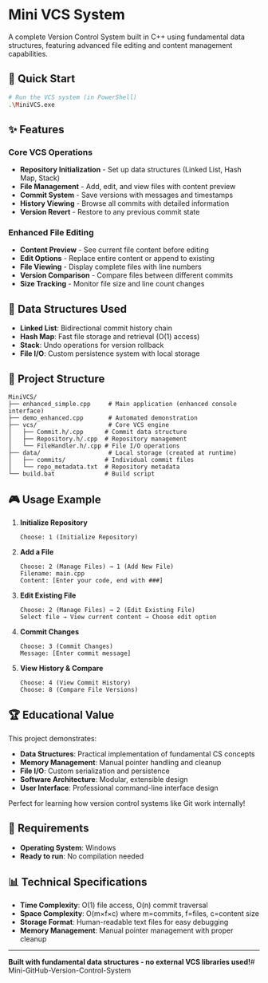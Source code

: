 # Mini VCS System

A complete Version Control System built in C++ using fundamental data structures, featuring advanced file editing and content management capabilities.

## 🚀 Quick Start

```bash
# Run the VCS system (in PowerShell)
.\MiniVCS.exe
```

## ✨ Features

### Core VCS Operations
- **Repository Initialization** - Set up data structures (Linked List, Hash Map, Stack)
- **File Management** - Add, edit, and view files with content preview
- **Commit System** - Save versions with messages and timestamps
- **History Viewing** - Browse all commits with detailed information
- **Version Revert** - Restore to any previous commit state

### Enhanced File Editing
- **Content Preview** - See current file content before editing
- **Edit Options** - Replace entire content or append to existing
- **File Viewing** - Display complete files with line numbers
- **Version Comparison** - Compare files between different commits
- **Size Tracking** - Monitor file size and line count changes

## 🎯 Data Structures Used

- **Linked List**: Bidirectional commit history chain
- **Hash Map**: Fast file storage and retrieval (O(1) access)
- **Stack**: Undo operations for version rollback
- **File I/O**: Custom persistence system with local storage

## 📁 Project Structure

```
MiniVCS/
├── enhanced_simple.cpp     # Main application (enhanced console interface)
├── demo_enhanced.cpp       # Automated demonstration
├── vcs/                    # Core VCS engine
│   ├── Commit.h/.cpp      # Commit data structure
│   ├── Repository.h/.cpp  # Repository management
│   └── FileHandler.h/.cpp # File I/O operations
├── data/                   # Local storage (created at runtime)
│   ├── commits/           # Individual commit files
│   └── repo_metadata.txt  # Repository metadata
└── build.bat              # Build script
```

## 🎮 Usage Example

1. **Initialize Repository**
   ```
   Choose: 1 (Initialize Repository)
   ```

2. **Add a File**
   ```
   Choose: 2 (Manage Files) → 1 (Add New File)
   Filename: main.cpp
   Content: [Enter your code, end with ###]
   ```

3. **Edit Existing File**
   ```
   Choose: 2 (Manage Files) → 2 (Edit Existing File)
   Select file → View current content → Choose edit option
   ```

4. **Commit Changes**
   ```
   Choose: 3 (Commit Changes)
   Message: [Enter commit message]
   ```

5. **View History & Compare**
   ```
   Choose: 4 (View Commit History)
   Choose: 8 (Compare File Versions)
   ```

## 🏆 Educational Value

This project demonstrates:
- **Data Structures**: Practical implementation of fundamental CS concepts
- **Memory Management**: Manual pointer handling and cleanup
- **File I/O**: Custom serialization and persistence
- **Software Architecture**: Modular, extensible design
- **User Interface**: Professional command-line interface design

Perfect for learning how version control systems like Git work internally!

## 🔧 Requirements

- **Operating System**: Windows
- **Ready to run**: No compilation needed

## 📊 Technical Specifications

- **Time Complexity**: O(1) file access, O(n) commit traversal
- **Space Complexity**: O(m×f×c) where m=commits, f=files, c=content size
- **Storage Format**: Human-readable text files for easy debugging
- **Memory Management**: Manual pointer management with proper cleanup

---

**Built with fundamental data structures - no external VCS libraries used!**#   M i n i - G i t H u b - V e r s i o n - C o n t r o l - S y s t e m 
 
 
